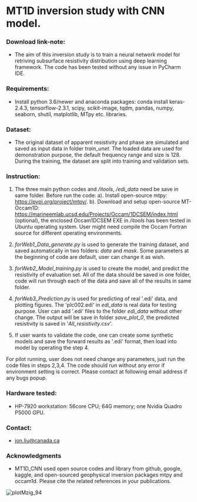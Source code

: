 # MT1D inversion study with CNN model.


### Download link-note:

* The aim of this inversion study is to train a neural network model for retriving subsurface resistivity distribution using deep learning framework. The code has been tested without any issue in PyCharm IDE.   

### Requirements: 

* Install python 3.6/newer and anaconda packages: conda install keras-2.4.3, tensorflow-2.3.1, scipy, scikit-image, tqdm, pandas, numpy, seaborn, shutil, matplotlib, MTpy etc. libraries.

### Dataset: 

* The original dataset of apparent resistivity and phase are simulated and saved as input data in folder _train_unet_. The loaded data are used for demonstration purpose, the default frequency range and size is 128. During the training, the dataset are split into training and validation sets. 


### Instruction:

   1. The three main python codes and _/itools_, _/edi_data_ need be save in same folder. Before run the code: a). Install open-source mtpy: https://pypi.org/project/mtpy/. b). Download and setup open-source MT-Occam1D: https://marineemlab.ucsd.edu/Projects/Occam/1DCSEM/index.html (optional), the enclosed Occam1DCSEM EXE in _/itools_ has been tested in Ubuntu operating system. User might need compile the Occam Fortran source for different operating environments.

   2. _forWeb1_Data_generate.py_ is used to generate the training dataset, and saved automatically in two folders: _data_ and _mask_. Some parameters at the beginning of code are default, user can change it as wish.

   3. _forWeb2_Model_training.py_ is used to create the model, and predict the resistivity of evaluation set. All of the data should be saved in one folder, code will run through each of the data and save all of the results in same folder.

   4. _forWeb3_Prediction.py_ is used for predicting of real '.edi' data, and plotting figures. The 'plc002.edi' in _edi_data_ is real data for testing purpose. User can add '.edi' files to the folder _edi_data_ without other change. The output will be save in folder _save_plot_0_, the predicted resistivity is saved in '_All_resistivity.csv_'.

   5. If user wants to validate the code, one can create some synthetic models and save the forward results as '.edi' format, then load into model by operating the step 4.
   
   For pilot running, user does not need change any parameters, just run the code files in steps 2,3,4. The code should run without any error if environment setting is correct. Please contact at following email address if any bugs popup.


### Hardware tested: 

* HP-7920 workstation: 56core CPU; 64G memory; one Nvidia Quadro P5000 GPU.


### Contact: 

* jon.liu@canada.ca


### Acknowledgments

* MT1D_CNN used open source codes and library from github, google, kaggle, and open-sourced geophysical inversion packages mtpy and occam1d. Please cite the related references in your publications.
 
 
 
![plotMzig_94](https://user-images.githubusercontent.com/39324742/134573289-c75ca6e1-f622-4fe1-8d02-2e4cfbf67c3a.png)

